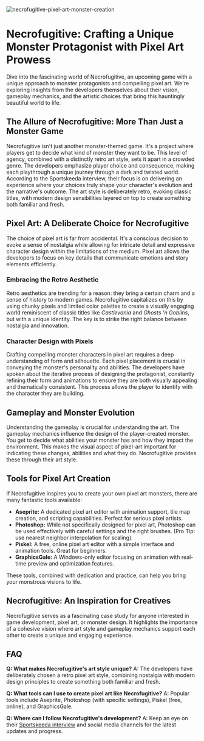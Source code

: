 ![necrofugitive-pixel-art-monster-creation](https://images.pexels.com/photos/18069362/pexels-photo-18069362.png?auto=compress&cs=tinysrgb&fit=crop&h=627&w=1200)

# Necrofugitive: Crafting a Unique Monster Protagonist with Pixel Art Prowess

Dive into the fascinating world of Necrofugitive, an upcoming game with a unique approach to monster protagonists and compelling pixel art. We're exploring insights from the developers themselves about their vision, gameplay mechanics, and the artistic choices that bring this hauntingly beautiful world to life.

## The Allure of Necrofugitive: More Than Just a Monster Game

Necrofugitive isn't just another monster-themed game. It's a project where players get to decide what kind of monster they want to be. This level of agency, combined with a distinctly retro art style, sets it apart in a crowded genre. The developers emphasize player choice and consequence, making each playthrough a unique journey through a dark and twisted world. According to the Sportskeeda interview, their focus is on delivering an experience where your choices truly shape your character's evolution and the narrative's outcome. The art style is deliberately retro, evoking classic titles, with modern design sensibilities layered on top to create something both familiar and fresh.

## Pixel Art: A Deliberate Choice for Necrofugitive

The choice of pixel art is far from accidental. It's a conscious decision to evoke a sense of nostalgia while allowing for intricate detail and expressive character design within the limitations of the medium. Pixel art allows the developers to focus on key details that communicate emotions and story elements efficiently. 

### Embracing the Retro Aesthetic

Retro aesthetics are trending for a reason: they bring a certain charm and a sense of history to modern games. Necrofugitive capitalizes on this by using chunky pixels and limited color palettes to create a visually engaging world reminiscent of classic titles like *Castlevania* and *Ghosts 'n Goblins*, but with a unique identity. The key is to strike the right balance between nostalgia and innovation.

### Character Design with Pixels

Crafting compelling monster characters in pixel art requires a deep understanding of form and silhouette. Each pixel placement is crucial in conveying the monster's personality and abilities. The developers have spoken about the iterative process of designing the protagonist, constantly refining their form and animations to ensure they are both visually appealing and thematically consistent. This process allows the player to identify with the character they are building. 

## Gameplay and Monster Evolution

Understanding the gameplay is crucial for understanding the art. The gameplay mechanics influence the design of the player-created monster. You get to decide what abilities your monster has and how they impact the environment. This makes the visual aspect of pixel-art important for indicating these changes, abilities and what they do. Necrofugitive provides these through their art style.

## Tools for Pixel Art Creation

If Necrofugitive inspires you to create your own pixel art monsters, there are many fantastic tools available:

*   **Aseprite:** A dedicated pixel art editor with animation support, tile map creation, and scripting capabilities. Perfect for serious pixel artists.
*   **Photoshop:** While not specifically designed for pixel art, Photoshop can be used effectively with careful settings and the right brushes. (Pro Tip: use nearest neighbor interpolation for scaling).
*   **Piskel:** A free, online pixel art editor with a simple interface and animation tools. Great for beginners.
*   **GraphicsGale:** A Windows-only editor focusing on animation with real-time preview and optimization features.

These tools, combined with dedication and practice, can help you bring your monstrous visions to life.

## Necrofugitive: An Inspiration for Creatives

Necrofugitive serves as a fascinating case study for anyone interested in game development, pixel art, or monster design. It highlights the importance of a cohesive vision where art style and gameplay mechanics support each other to create a unique and engaging experience.

## FAQ

**Q: What makes Necrofugitive's art style unique?**
A: The developers have deliberately chosen a retro pixel art style, combining nostalgia with modern design principles to create something both familiar and fresh.

**Q: What tools can I use to create pixel art like Necrofugitive?**
A: Popular tools include Aseprite, Photoshop (with specific settings), Piskel (free, online), and GraphicsGale.

**Q: Where can I follow Necrofugitive's development?**
A: Keep an eye on their [Sportskeeda interview](https://www.sportskeeda.com/esports/news-to-decide-kind-monster-want-be-necrofugitive-devs-title-s-unique-protagonist-art-exclusive) and social media channels for the latest updates and progress.
